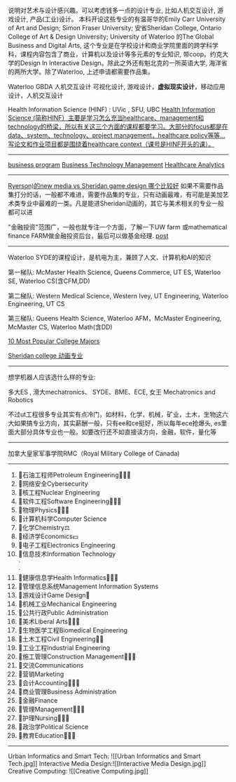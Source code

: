 说明对艺术与设计感兴趣。可以考虑钱多一点的设计专业, 比如人机交互设计, 游戏设计, 产品(工业)设计。 本科开设这些专业的有温哥华的Emily Carr University of Art and Design; Simon Fraser University; 安省Sheridan College, Ontario College of Art & Design University; University of Waterloo 的The Global Business and Digital Arts, 这个专业是在学校设计和商业学院里面的跨学科学科，课程内容包含了商业，计算机以及设计等多元素的专业知识, 带coop。约克大学的Design In Interactive Design。除此之外还有魁北克的一所英语大学, 海洋省的两所大学。除了Waterloo, 上述申请都需要作品集。

Waterloo GBDA 人机交互设计
可视化设计, 游戏设计，**虚拟现实设计**，移动应用设计，人机交互设计


Health Information Science (HINF) : UVic , SFU, UBC 
[Health Information Science (简称HINF）主要是学习怎么充当healthcare、management和technology的桥梁，所以有关这三个方面的课程都要学习。大部分的focus都是在data、system、technology、project management，healthcare policy等等… 写论文和作业项目都是围绕着healthcare context（课号是HINF开头的课）。](http://xhslink.com/dCLURn)

---

[business program](https://telfer.uottawa.ca/en/bcom/your-program-of-study/program-options-and-minors/)
[Business Technology Management](https://telfer.uottawa.ca/en/bcom/your-program-of-study/program-options/business-technology-management/)
[Healthcare Analytics](https://telfer.uottawa.ca/en/bcom/your-program-of-study/program-options-and-minors/healthcare-analytics/)



---

[Ryerson)的new media vs Sheridan game design 哪个比较好](https://www.rolia.net/f/topic.php?f=0&t=1273283)
如果不需要作品集打分的话，一般都不难进，需要作品集的专业，只有动画最难，有可能是美加艺术类专业中最难的一类。凡是能进Sheridan动画的，其它与美术相关的专业一般都可以进

"金融投资"范围广，一般也就专注一个方面，了解一下UW farm 或mathematical finance
FARM做金融投资后台，最后可以做基金经理. [post](https://www.rolia.net/f/topic.php?f=0&t=1276806)

---

Waterloo SYDE的课程设计，是机电为主，兼顾了人文、计算机和AI的知识


第一梯队: McMaster Health Science, Queens Commerce, UT ES, Waterloo SE, Waterloo CS(含CFM,DD)

第二梯队: Western Medical Science, Western Ivey, UT Engineering, Waterloo Engineering, UT CS

第三梯队: Queens Health Science, Waterloo AFM，McMaster Engineering, McMaster CS, Waterloo Math(含DD)


[10 Most Popular College Majors](https://www.coursera.org/articles/most-popular-college-majors)

[Sheridan college 动画专业](https://www.zhihu.com/question/21014222)

---
想学机器人应该选什么样的专业:

多大ES , 滑大mechatronics、 SYDE、BME、ECE, 女王 Mechatronics and Robotics

不过ut工程很多专业其实有点冷门，如材料，化学，机械，矿业，土木，生物这六大如果搞专业方向，其实薪酬一般，只有ee和ce挺好，所以每年ece抢爆头, es里面大部分具体专业也一般。如要改行还不如直接读方向，金融，软件，量化等

---

加拿大皇家军事学院RMC（Royal Military College of Canada)

---
1. 🌟石油工程师Petroleum Engineering👷🏻‍♂️  
2. 🌟网络安全Cybersecurity  
3. 🌟核工程Nuclear Engineering  
4. 🌟软件工程Software Engineering👨🏻‍💻  
5. 🌟物理Physics👨🏻‍🔬  
6. 🌟计算机科学Computer Science  
7. 🌟化学Chemistry⚖️  
8. 🌟经济学Economics💵  
9. 🌟电子工程Electronics Engineering  
10. 🌟信息技术Information Technology  
·  
·  
11. 🌟健康信息学Health Informatics👩🏻‍🏫  
12. 🌟管理信息系统Management Information Systems  
13. 🌟游戏设计Game Design👾  
14. 🌟机械工业Mechanical Engineering  
15. 🌟公共行政Public Administration  
16. 🌟美术Liberal Arts🧑🏻‍🎨  
17. 🌟生物医学工程Biomedical Engineering  
18. 🌟土木工程Civil Engineering👷🏻  
19. 🌟工业工程Industrial Engineering  
20. 🌟施工管理Construction Management👨🏻‍🔧  
21. 🌟交流Communications  
22. 🌟营销Marketing  
23. 🌟会计Accounting👩🏻‍💻  
24. 🌟商业管理Business Administration  
25. 🌟金融Finance  
26. 🌟管理Management👨🏻‍💻  
27. 🌟护理Nursing👩🏻‍⚕️  
28. 🌟政治学Political Science  
29. 🌟教育Education👩🏻‍🏫  

---

Urban Informatics and Smart Tech: ![[Urban Informatics and Smart Tech.jpg]]
Interactive Media Design:![[Interactive Media Design.jpg]]
Creative Computing: ![[Creative Computing.jpg]]

